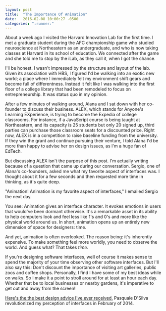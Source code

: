 ```yaml
---
layout: post
title:  "The Importance Of Animation"
date:   2016-02-08 10:00:27 -0500
categories: ":runner:"
---
```


<p>About a week ago I visited the Harvard Innovation Lab for the first time. I met a graduate student during the AFC championship game who studied neuroscience at Northeastern as an undergraduate, and who is now taking classes at Harvard in its school of education. We connected after the game and she told me to stop by the iLab, as they call it, when I got the chance.</p>

<p>I'll be honest. I wasn't impressed by the structure and layout of the lab. Given its association with HBS, I figured I'd be walking into an exotic new world; a place where I immediately felt my environment shift gears and become full of differentness. Instead it felt like I was walking into the first floor of a college library that had been remodeled to focus on entrepreneurship. It was status quo in my opinion.</p>

<p>After a few minutes of walking around, Alana and I sat down with her co-founder to discuss their business. ALEX, which stands for Anyone's Learning EXperience, is trying to become the Expedia of college classrooms. For instance, if a JavaScript course is being taught at Northeastern, and its capacity is 25 students but only 20 signed up, third parties can purchase those classroom seats for a discounted price. Right now, ALEX is in a competition to raise baseline funding from the university. If they win the grant and continue pursuing their venture, I told Alana I'd be more than happy to advise her on design issues, as I'm a huge fan of EdTech.</p>

<p>But discussing ALEX isn't the purpose of this post. I'm actually writing because of a question that came up during our conversation. Sergio, one of Alana's co-founders, asked me what my favorite aspect of interfaces was. I thought about it for a few seconds and then requested more time in thinking, as it's quite deep.</p>

<p>"Animation! Animation is my favorite aspect of interfaces," I emailed Sergio the next day.</p>

<p>You see: Animation gives an interface character. It evokes emotions in users that would've been dormant otherwise. It's a remarkable asset in its ability to help computers look and feel less like 1's and 0's and more like the physical world around us. In short, animation opens up an entirely new dimension of space for designers: time.</p>

<p>And yet, animation is often overlooked. The reason being: it's inherently expensive. To make something feel more worldly, you need to observe the world. And guess what? That takes <em>time</em>.</p>

<p>If you're designing software interfaces, well of course it makes sense to spend the majority of your time observing other software interfaces. But I'll also say this: Don't discount the importance of visiting art galleries, public zoos and coffee shops. Personally, I find I have some of my best ideas while on walks. So I make it a point to stroll around for at least an hour each day. Whether that be to local businesses or nearby gardens, it's imperative to get out and away from the screen!</p>

<p><a href="https://www.youtube.com/watch?v=TMe0WnkF1Lc">Here's the the best design advice I've ever received.</a> Pasquale D'Silva revolutionized my perception of interfaces in February of 2014.</p>
